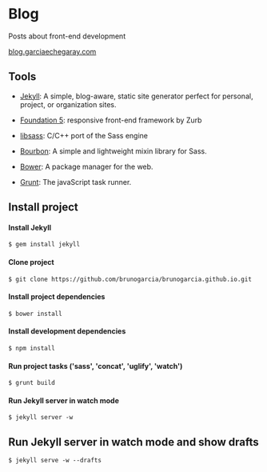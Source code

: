 # Blog

Posts about front-end development

 [blog.garciaechegaray.com](http://blog.garciaechegaray.com)


## Tools

* [Jekyll](http://jekyllrb.com): A simple, blog-aware, static site generator perfect for personal, project, or organization sites.

* [Foundation 5](http://foundation.zurb.com/): responsive front-end framework by Zurb

* [libsass](http://libsass.org/): C/C++ port of the Sass engine

* [Bourbon](http://bourbon.io): A simple and lightweight mixin library for Sass.

* [Bower](http://bower.io/): A package manager for the web.

* [Grunt](http://gruntjs.com/): The javaScript task runner.


## Install project

#### Install Jekyll

`$ gem install jekyll`

#### Clone project

`$ git clone https://github.com/brunogarcia/brunogarcia.github.io.git`

#### Install project dependencies

`$ bower install`

#### Install development dependencies

`$ npm install`

#### Run project tasks ('sass', 'concat', 'uglify', 'watch')

`$ grunt build`

#### Run Jekyll server in watch mode

`$ jekyll server -w`

## Run Jekyll server in watch mode and show drafts

`$ jekyll serve -w --drafts`
